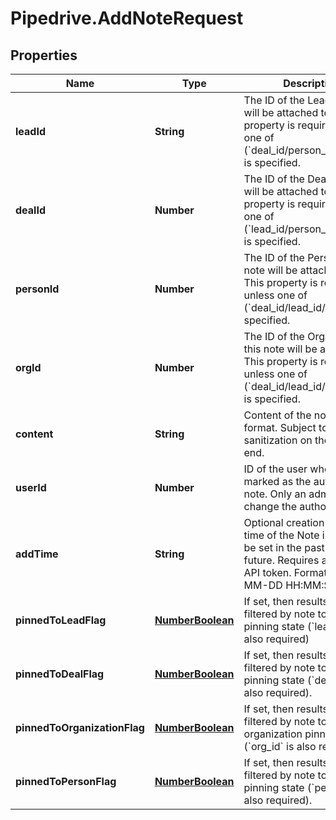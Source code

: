 # Pipedrive.AddNoteRequest

## Properties

Name | Type | Description | Notes
------------ | ------------- | ------------- | -------------
**leadId** | **String** | The ID of the Lead the note will be attached to. This property is required unless one of (&#x60;deal_id/person_id/org_id&#x60;) is specified. | [optional] 
**dealId** | **Number** | The ID of the Deal the note will be attached to. This property is required unless one of (&#x60;lead_id/person_id/org_id&#x60;) is specified. | [optional] 
**personId** | **Number** | The ID of the Person this note will be attached to. This property is required unless one of (&#x60;deal_id/lead_id/org_id&#x60;) is specified. | [optional] 
**orgId** | **Number** | The ID of the Organization this note will be attached to. This property is required unless one of (&#x60;deal_id/lead_id/person_id&#x60;) is specified. | [optional] 
**content** | **String** | Content of the note in HTML format. Subject to sanitization on the back-end. | [optional] 
**userId** | **Number** | ID of the user who will be marked as the author of this note. Only an admin can change the author. | [optional] 
**addTime** | **String** | Optional creation date &amp; time of the Note in UTC. Can be set in the past or in the future. Requires admin user API token. Format: YYYY-MM-DD HH:MM:SS | [optional] 
**pinnedToLeadFlag** | [**NumberBoolean**](NumberBoolean.md) | If set, then results are filtered by note to lead pinning state (&#x60;lead_id&#x60; is also required) | [optional] 
**pinnedToDealFlag** | [**NumberBoolean**](NumberBoolean.md) | If set, then results are filtered by note to deal pinning state (&#x60;deal_id&#x60; is also required). | [optional] 
**pinnedToOrganizationFlag** | [**NumberBoolean**](NumberBoolean.md) | If set, then results are filtered by note to organization pinning state (&#x60;org_id&#x60; is also required). | [optional] 
**pinnedToPersonFlag** | [**NumberBoolean**](NumberBoolean.md) | If set, then results are filtered by note to person pinning state (&#x60;person_id&#x60; is also required). | [optional] 


